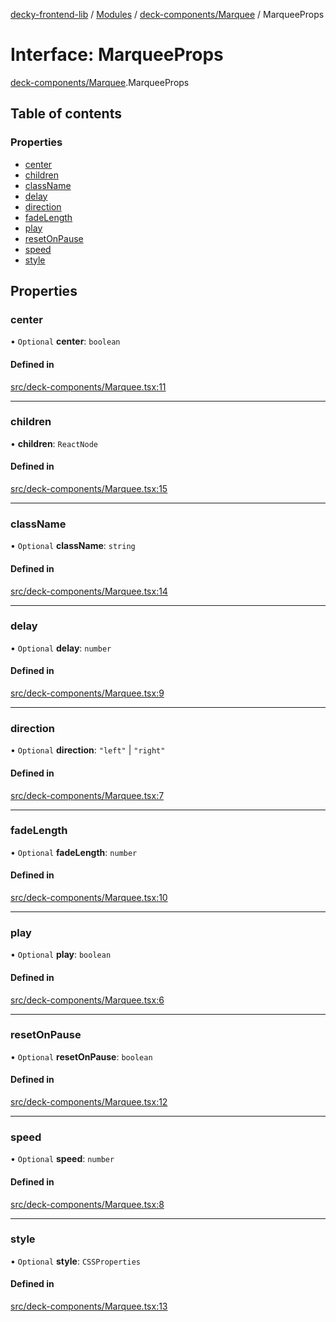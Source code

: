 [decky-frontend-lib](../README.md) / [Modules](../modules.md) / [deck-components/Marquee](../modules/deck_components_Marquee.md) / MarqueeProps

# Interface: MarqueeProps

[deck-components/Marquee](../modules/deck_components_Marquee.md).MarqueeProps

## Table of contents

### Properties

- [center](deck_components_Marquee.MarqueeProps.md#center)
- [children](deck_components_Marquee.MarqueeProps.md#children)
- [className](deck_components_Marquee.MarqueeProps.md#classname)
- [delay](deck_components_Marquee.MarqueeProps.md#delay)
- [direction](deck_components_Marquee.MarqueeProps.md#direction)
- [fadeLength](deck_components_Marquee.MarqueeProps.md#fadelength)
- [play](deck_components_Marquee.MarqueeProps.md#play)
- [resetOnPause](deck_components_Marquee.MarqueeProps.md#resetonpause)
- [speed](deck_components_Marquee.MarqueeProps.md#speed)
- [style](deck_components_Marquee.MarqueeProps.md#style)

## Properties

### center

• `Optional` **center**: `boolean`

#### Defined in

[src/deck-components/Marquee.tsx:11](https://github.com/SteamDeckHomebrew/decky-frontend-lib/blob/cd0635e/src/deck-components/Marquee.tsx#L11)

___

### children

• **children**: `ReactNode`

#### Defined in

[src/deck-components/Marquee.tsx:15](https://github.com/SteamDeckHomebrew/decky-frontend-lib/blob/cd0635e/src/deck-components/Marquee.tsx#L15)

___

### className

• `Optional` **className**: `string`

#### Defined in

[src/deck-components/Marquee.tsx:14](https://github.com/SteamDeckHomebrew/decky-frontend-lib/blob/cd0635e/src/deck-components/Marquee.tsx#L14)

___

### delay

• `Optional` **delay**: `number`

#### Defined in

[src/deck-components/Marquee.tsx:9](https://github.com/SteamDeckHomebrew/decky-frontend-lib/blob/cd0635e/src/deck-components/Marquee.tsx#L9)

___

### direction

• `Optional` **direction**: ``"left"`` \| ``"right"``

#### Defined in

[src/deck-components/Marquee.tsx:7](https://github.com/SteamDeckHomebrew/decky-frontend-lib/blob/cd0635e/src/deck-components/Marquee.tsx#L7)

___

### fadeLength

• `Optional` **fadeLength**: `number`

#### Defined in

[src/deck-components/Marquee.tsx:10](https://github.com/SteamDeckHomebrew/decky-frontend-lib/blob/cd0635e/src/deck-components/Marquee.tsx#L10)

___

### play

• `Optional` **play**: `boolean`

#### Defined in

[src/deck-components/Marquee.tsx:6](https://github.com/SteamDeckHomebrew/decky-frontend-lib/blob/cd0635e/src/deck-components/Marquee.tsx#L6)

___

### resetOnPause

• `Optional` **resetOnPause**: `boolean`

#### Defined in

[src/deck-components/Marquee.tsx:12](https://github.com/SteamDeckHomebrew/decky-frontend-lib/blob/cd0635e/src/deck-components/Marquee.tsx#L12)

___

### speed

• `Optional` **speed**: `number`

#### Defined in

[src/deck-components/Marquee.tsx:8](https://github.com/SteamDeckHomebrew/decky-frontend-lib/blob/cd0635e/src/deck-components/Marquee.tsx#L8)

___

### style

• `Optional` **style**: `CSSProperties`

#### Defined in

[src/deck-components/Marquee.tsx:13](https://github.com/SteamDeckHomebrew/decky-frontend-lib/blob/cd0635e/src/deck-components/Marquee.tsx#L13)
